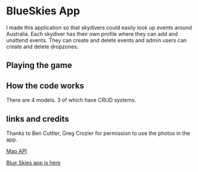 # BlueSkies App

I made this application so that skydivers could easily look up events around Australia. Each skydiver has their own profile where they can add and unattend events. They can create and delete events and admin users can create and delete dropzones.

## Playing the game


## How the code works

There are 4 models. 3 of which have CRUD systems. 

## links and credits

Thanks to Ben Cuttler, Greg Crozier for permission to use the photos in the app.

[Map API](https://leafletjs.com/examples/quick-start/)

[Blue Skies app is here](https://staceybros.github.io/tic-tac-toe/)
